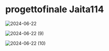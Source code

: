 # progettofinale Jaita114
![2024-06-22](https://github.com/AlessandroArr/Progetto-Finale-Jaita-114/assets/167428629/07dd17a1-96ca-44fc-bd2b-87a128a2d3ac)

![2024-06-22 (9)](https://github.com/AlessandroArr/Progetto-Finale-Jaita-114/assets/167428629/7c4f7404-fb1a-401c-a635-94c0ee994560)

![2024-06-22 (10)](https://github.com/AlessandroArr/Progetto-Finale-Jaita-114/assets/167428629/4591ab37-bbb1-471d-9a6f-7cd38eb635c3)


